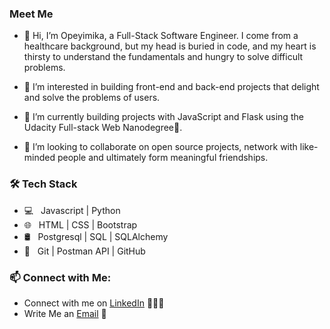 <h3>Meet Me</h3>

- 👋 Hi, I’m Opeyimika, a Full-Stack Software Engineer. I come from a healthcare background, but my head is buried in code, and my heart is thirsty to understand the fundamentals and hungry to solve difficult problems. 


- 👀 I’m interested in building front-end and back-end projects that delight and solve the problems of users. 
- 🌱 I’m currently building projects with JavaScript and Flask using the Udacity Full-stack Web Nanodegree💪.
- 💞️ I’m looking to collaborate on open source projects, network with like-minded people and ultimately form meaningful friendships.

<h3>🛠 Tech Stack</h3>

- 💻 &nbsp; Javascript | Python 
- 🌐 &nbsp; HTML | CSS | Bootstrap
- 🛢 &nbsp; Postgresql | SQL | SQLAlchemy
- 🔧 &nbsp; Git | Postman API | GitHub 

<h3>📫 Connect with Me:</h3>

 - Connect with me on [LinkedIn](https://www.linkedin.com/in/opeyimikaaremu/) 👨🏻‍💻
 - Write Me an [Email](mailto:opeyimikaaremu@gmail.com) 💌

